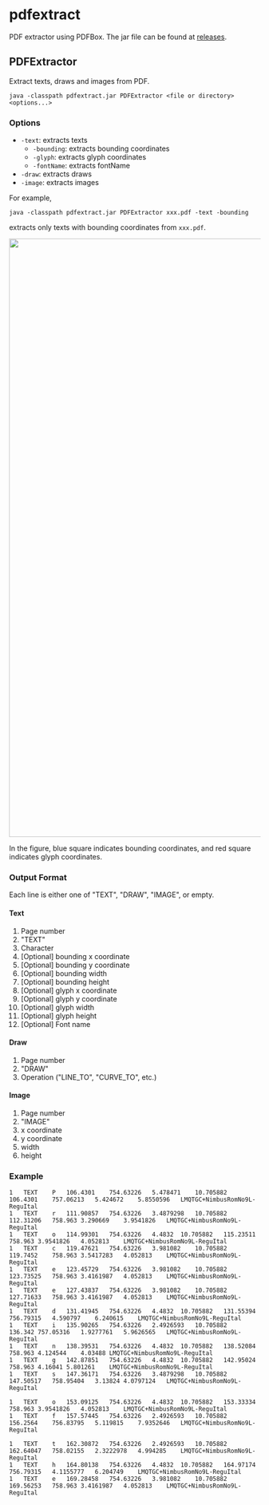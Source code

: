 # pdfextract
PDF extractor using PDFBox.
The jar file can be found at [releases](https://github.com/paperai/pdfextract/releases).

## PDFExtractor
Extract texts, draws and images from PDF.
```
java -classpath pdfextract.jar PDFExtractor <file or directory> <options...>
```

### Options
* `-text`: extracts texts
  * `-bounding`: extracts bounding coordinates
  * `-glyph`: extracts glyph coordinates
  * `-fontName`: extracts fontName
* `-draw`: extracts draws
* `-image`: extracts images

For example,
```
java -classpath pdfextract.jar PDFExtractor xxx.pdf -text -bounding
```
extracts only texts with bounding coordinates from `xxx.pdf`.

<p align="center"><img src="https://github.com/paperai/pdfextract/blob/master/PDFExtractor.png" width="1200"></p>

In the figure, blue square indicates bounding coordinates, and red square indicates glyph coordinates.

### Output Format
Each line is either one of "TEXT", "DRAW", "IMAGE", or empty.

#### Text
1. Page number
1. "TEXT"
1. Character
1. [Optional] bounding x coordinate
1. [Optional] bounding y coordinate
1. [Optional] bounding width
1. [Optional] bounding height
1. [Optional] glyph x coordinate
1. [Optional] glyph y coordinate
1. [Optional] glyph width
1. [Optional] glyph height
1. [Optional] Font name

#### Draw
1. Page number
1. "DRAW"
1. Operation ("LINE_TO", "CURVE_TO", etc.)

#### Image
1. Page number
1. "IMAGE"
1. x coordinate
1. y coordinate
1. width
1. height

### Example
```
1	TEXT	P	106.4301	754.63226	5.478471	10.705882	106.4301	757.06213	5.424672	5.8550596	LMQTGC+NimbusRomNo9L-ReguItal
1	TEXT	r	111.90857	754.63226	3.4879298	10.705882	112.31206	758.963	3.290669	3.9541826	LMQTGC+NimbusRomNo9L-ReguItal
1	TEXT	o	114.99301	754.63226	4.4832	10.705882	115.23511	758.963	3.9541826	4.052813	LMQTGC+NimbusRomNo9L-ReguItal
1	TEXT	c	119.47621	754.63226	3.981082	10.705882	119.7452	758.963	3.5417283	4.052813	LMQTGC+NimbusRomNo9L-ReguItal
1	TEXT	e	123.45729	754.63226	3.981082	10.705882	123.73525	758.963	3.4161987	4.052813	LMQTGC+NimbusRomNo9L-ReguItal
1	TEXT	e	127.43837	754.63226	3.981082	10.705882	127.71633	758.963	3.4161987	4.052813	LMQTGC+NimbusRomNo9L-ReguItal
1	TEXT	d	131.41945	754.63226	4.4832	10.705882	131.55394	756.79315	4.590797	6.240615	LMQTGC+NimbusRomNo9L-ReguItal
1	TEXT	i	135.90265	754.63226	2.4926593	10.705882	136.342	757.05316	1.9277761	5.9626565	LMQTGC+NimbusRomNo9L-ReguItal
1	TEXT	n	138.39531	754.63226	4.4832	10.705882	138.52084	758.963	4.124544	4.03488	LMQTGC+NimbusRomNo9L-ReguItal
1	TEXT	g	142.87851	754.63226	4.4832	10.705882	142.95024	758.963	4.16041	5.801261	LMQTGC+NimbusRomNo9L-ReguItal
1	TEXT	s	147.36171	754.63226	3.4879298	10.705882	147.50517	758.95404	3.13824	4.0797124	LMQTGC+NimbusRomNo9L-ReguItal

1	TEXT	o	153.09125	754.63226	4.4832	10.705882	153.33334	758.963	3.9541826	4.052813	LMQTGC+NimbusRomNo9L-ReguItal
1	TEXT	f	157.57445	754.63226	2.4926593	10.705882	156.2564	756.83795	5.119815	7.9352646	LMQTGC+NimbusRomNo9L-ReguItal

1	TEXT	t	162.30872	754.63226	2.4926593	10.705882	162.64047	758.02155	2.3222978	4.994285	LMQTGC+NimbusRomNo9L-ReguItal
1	TEXT	h	164.80138	754.63226	4.4832	10.705882	164.97174	756.79315	4.1155777	6.204749	LMQTGC+NimbusRomNo9L-ReguItal
1	TEXT	e	169.28458	754.63226	3.981082	10.705882	169.56253	758.963	3.4161987	4.052813	LMQTGC+NimbusRomNo9L-ReguItal
```

